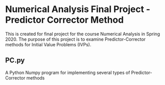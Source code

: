 # Numerical Analysis Final Project - Predictor Corrector Method

This is created for final project for the course Numerical Analysis in Spring 2020. 
The purpose of this project is to examine Predictor-Corrector methods for Initial Value Problems (IVPs). 

## PC.py 

A Python Numpy program for implementing several types of Predictor-Corrector methods 
